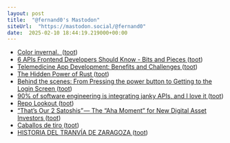 ```yaml
---
layout: post
title:  "@fernand0's Mastodon"
siteUrl:  "https://mastodon.social/@fernand0"
date:  2025-02-10 18:44:19.219000+00:00
---
```

*  [Color invernal.  ](https://avecesunafoto.wordpress.com/2025/02/10/color-invernal) ([toot](https://mastodon.social/@fernand0/113981067048875146))
*  [6 APIs Frontend Developers Should Know - Bits and Pieces ](https://blog.bitsrc.io/6-apis-frontend-developers-should-know-3a94815c53d) ([toot](https://mastodon.social/@fernand0/113980975915214960))
*  [Telemedicine App Development: Benefits and Challenges ](https://mobileappcircular.com/telemedicine-app-development-benefits-and-challenges-8702d75ae63) ([toot](https://mastodon.social/@fernand0/113980714961445188))
*  [The Hidden Power of Rust ](https://dev.to/nathan20/the-hidden-power-of-rust-7a) ([toot](https://mastodon.social/@fernand0/113980612424711022))
*  [Behind the scenes: From Pressing the power button to Getting to the Login Screen ](https://dev.to/kcdchennai/behind-the-scenes-from-pressing-the-power-button-to-getting-to-the-login-screen-6e) ([toot](https://mastodon.social/@fernand0/113980255550574140))
*  [90% of software engineering is integrating janky APIs, and I love it ](https://dev.to/wesen/90-of-software-engineering-is-integrating-janky-apis-and-i-love-it-4k4) ([toot](https://mastodon.social/@fernand0/113979625953362310))
*  [Repo Lookout ](https://www.repo-lookout.org) ([toot](https://mastodon.social/@fernand0/113979360383924419))
*  [“That’s Our 2 Satoshis” — The “Aha Moment” for New Digital Asset Investors ](https://www.ar.ca/blog/the-aha-moment-for-new-digital-asset-investor) ([toot](https://mastodon.social/@fernand0/113979141312528658))
*  [Caballos de tiro ](https://www.flickr.com/photos/fernand0/54315269492) ([toot](https://mastodon.social/@fernand0/113978932030614757))
*  [HISTORIA DEL TRANVÍA DE ZARAGOZA ](https://historiaragon.com/2022/01/21/historia-del-tranvia-de-zaragoza) ([toot](https://mastodon.social/@fernand0/113978911064552840))
